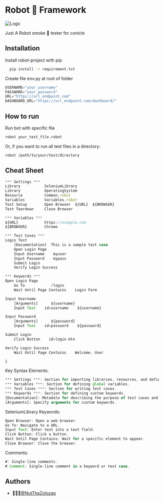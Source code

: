 
# Robot 🤖 Framework

![Logo](https://res.cloudinary.com/practicaldev/image/fetch/s--aLMLGcII--/c_imagga_scale,f_auto,fl_progressive,h_420,q_auto,w_1000/https://dev-to-uploads.s3.amazonaws.com/uploads/articles/xgrx36xi5jexzmlugxg5.png)


Just A Robot smoke 🚬 tester for conicle


## Installation

Install robot-project with pip

```bash
  pip install -r requirement.txt
```

Create file env.py at root of folder
```python
USERNAME="your_username"
PASSWORD="your_password"
URL="https://url_endpoint.com"
DASHBOARD_URL="https://url_endpoint.com/dashboard/"
```
    
## How to run

Run bot with specific file

```bash
robot your_test_file.robot
```

Or, if you want to run all test files in a directory:

```bash
robot /path/to/your/test/directory
```

## Cheat Sheet

```javascript
*** Settings ***
Library           SeleniumLibrary
Library           OperatingSystem
Resource          Common.robot
Variables         Variables.robot
Test Setup        Open Browser  ${URL}  ${BROWSER}
Test Teardown     Close Browser

*** Variables ***
${URL}            https://example.com
${BROWSER}        Chrome

*** Test Cases ***
Login Test
    [Documentation]  This is a sample test case
    Open Login Page
    Input Username    myuser
    Input Password    mypass
    Submit Login
    Verify Login Success

*** Keywords ***
Open Login Page
    Go To            /login
    Wait Until Page Contains    Login Form

Input Username
    [Arguments]      ${username}
    Input Text    id=username    ${username}

Input Password
    [Arguments]      ${password}
    Input Text    id=password    ${password}

Submit Login
    Click Button    id=login-btn

Verify Login Success
    Wait Until Page Contains    Welcome, User

}
```

Key Syntax Elements:
```javascript
*** Settings ***: Section for importing libraries, resources, and defining settings.
*** Variables ***: Section for defining global variables.
*** Test Cases ***: Section for writing test cases.
*** Keywords ***: Section for defining custom keywords.
[Documentation]: Metadata for describing the purpose of test cases and keywords.
[Arguments]: Specify arguments for custom keywords.
```

SeleniumLibrary Keywords:
```javascript
Open Browser: Open a web browser.
Go To: Navigate to a URL.
Input Text: Enter text into a text field.
Click Button: Click a button.
Wait Until Page Contains: Wait for a specific element to appear.
Close Browser: Close the browser.
```

Comments:
```javascript
#: Single-line comments.
# Comment: Single-line comment in a keyword or test case.
```
## Authors

- 🧑🏻‍💻[@NutTheZolozap](https://www.github.com/zolozap)

